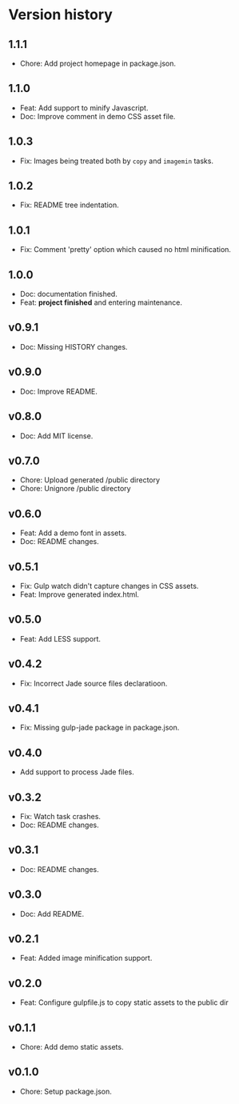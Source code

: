 # Version history


## 1.1.1
* Chore: Add project homepage in package.json.

## 1.1.0
* Feat: Add support to minify Javascript.
* Doc: Improve comment in demo CSS asset file.

## 1.0.3
* Fix: Images being treated both by `copy` and `imagemin` tasks.

## 1.0.2
* Fix: README tree indentation.

## 1.0.1
* Fix: Comment 'pretty' option which caused no html minification.

## 1.0.0
* Doc: documentation finished.
* Feat: **project finished** and entering maintenance.

## v0.9.1
* Doc: Missing HISTORY changes.

## v0.9.0
* Doc: Improve README.

## v0.8.0
* Doc: Add MIT license.

## v0.7.0
* Chore: Upload generated /public directory
* Chore: Unignore /public directory

## v0.6.0
* Feat: Add a demo font in assets.
* Doc: README changes.

## v0.5.1
* Fix: Gulp watch didn't capture changes in CSS assets.
* Feat: Improve generated index.html.

## v0.5.0
* Feat: Add LESS support.

## v0.4.2
* Fix: Incorrect Jade source files declaratioon.

## v0.4.1
* Fix: Missing gulp-jade package in package.json.

## v0.4.0
* Add support to process Jade files.

## v0.3.2
* Fix: Watch task crashes.
* Doc: README changes.

## v0.3.1
* Doc: README changes.

## v0.3.0
* Doc: Add README.

## v0.2.1
* Feat: Added image minification support.

## v0.2.0
* Feat: Configure gulpfile.js to copy static assets to the public dir

## v0.1.1
* Chore: Add demo static assets.

## v0.1.0
* Chore: Setup package.json.
